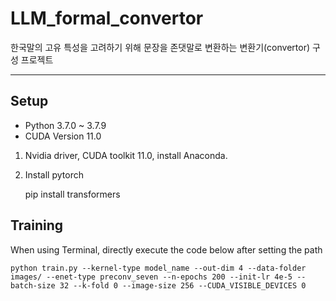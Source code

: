 # LLM_formal_convertor
한국말의 고유 특성을 고려하기 위해 문장을 존댓말로 변환하는 변환기(convertor) 구성 프로젝트

---

## Setup
- Python 3.7.0 ~ 3.7.9
- CUDA Version 11.0

1. Nvidia driver, CUDA toolkit 11.0, install Anaconda.

2. Install pytorch

   pip install transformers


## Training

When using Terminal, directly execute the code below after setting the path

	python train.py --kernel-type model_name --out-dim 4 --data-folder images/ --enet-type preconv_seven --n-epochs 200 --init-lr 4e-5 --batch-size 32 --k-fold 0 --image-size 256 --CUDA_VISIBLE_DEVICES 0
